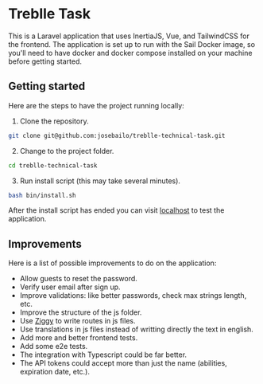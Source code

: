 # Treblle Task

This is a Laravel application that uses InertiaJS, Vue, and TailwindCSS for the frontend. The application is set up to run with the Sail Docker image, so you'll need to have docker and docker compose installed on your machine before getting started.

## Getting started

Here are the steps to have the project running locally:

1. Clone the repository.
```bash
git clone git@github.com:josebailo/treblle-technical-task.git
```

2. Change to the project folder.
```bash
cd treblle-technical-task
```

3. Run install script (this may take several minutes).
```bash
bash bin/install.sh
```

After the install script has ended you can visit [localhost](http://localhost) to test the application.

## Improvements

Here is a list of possible improvements to do on the application:

- Allow guests to reset the password.
- Verify user email after sign up.
- Improve validations: like better passwords, check max strings length, etc.
- Improve the structure of the js folder.
- Use [Ziggy](https://github.com/tighten/ziggy) to write routes in js files.
- Use translations in js files instead of writting directly the text in english.
- Add more and better frontend tests.
- Add some e2e tests.
- The integration with Typescript could be far better.
- The API tokens could accept more than just the name (abilities, expiration date, etc.).
